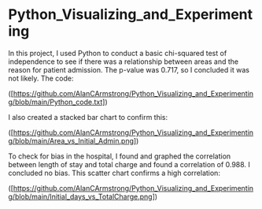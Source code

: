 # Python_Visualizing_and_Experimenting

In this project, I used Python to conduct a basic chi-squared test of independence to see if there was a relationship between areas and
the reason for patient admission. The p-value was 0.717, so I concluded it was not likely. The code:

([https://github.com/AlanCArmstrong/Python_Visualizing_and_Experimenting/blob/main/Python_code.txt])

I also created a stacked bar chart to confirm this:

([https://github.com/AlanCArmstrong/Python_Visualizing_and_Experimenting/blob/main/Area_vs_Initial_Admin.png])

To check for bias in the hospital, I found and graphed the correlation between length of stay and total charge and found a correlation of 0.988.
I concluded no bias. This scatter chart confirms a high correlation:

([https://github.com/AlanCArmstrong/Python_Visualizing_and_Experimenting/blob/main/Initial_days_vs_TotalCharge.png])

